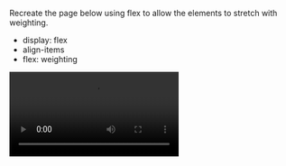 Recreate the page below using flex to allow the elements to stretch with weighting.
- display: flex
- align-items
- flex: weighting

![Model](img/columns-edit.mp4)